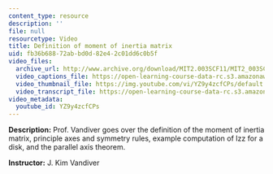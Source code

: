 ```yaml
---
content_type: resource
description: ''
file: null
resourcetype: Video
title: Definition of moment of inertia matrix
uid: fb36b688-72ab-bd0d-82e4-2c01dd6c0b5f
video_files:
  archive_url: http://www.archive.org/download/MIT2.003SCF11/MIT2_003SCF11_lec11_300k.mp4
  video_captions_file: https://open-learning-course-data-rc.s3.amazonaws.com/2-003sc-engineering-dynamics-fall-2011/e170447c67b45147bce0145229a5a4c1_YZ9y4zcfCPs.vtt
  video_thumbnail_file: https://img.youtube.com/vi/YZ9y4zcfCPs/default.jpg
  video_transcript_file: https://open-learning-course-data-rc.s3.amazonaws.com/2-003sc-engineering-dynamics-fall-2011/238fdd165afa7c46ca57a20fac74ccfe_YZ9y4zcfCPs.pdf
video_metadata:
  youtube_id: YZ9y4zcfCPs
---
```


**Description:** Prof. Vandiver goes over the definition of the moment of inertia matrix, principle axes and symmetry rules, example computation of Izz for a disk, and the parallel axis theorem.

**Instructor:** J. Kim Vandiver